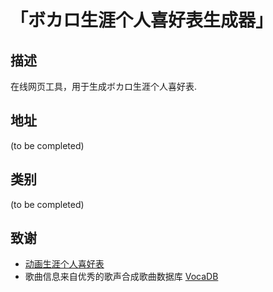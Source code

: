 # 「ボカロ生涯个人喜好表生成器」

## 描述

在线网页工具，用于生成ボカロ生涯个人喜好表.

## 地址 

(to be completed)

## 类别

(to be completed)


## 致谢
 - [动画生涯个人喜好表](https://github.com/itorr/anime-grid/)
 - 歌曲信息来自优秀的歌声合成歌曲数据库 [VocaDB](https://vocadb.net/)
